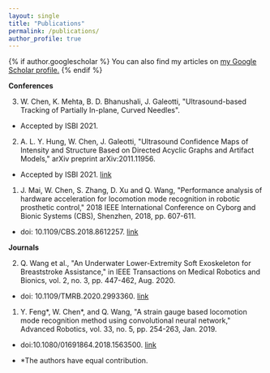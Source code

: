 ```yaml
---
layout: single
title: "Publications"
permalink: /publications/
author_profile: true
---
```


{% if author.googlescholar %}
  You can also find my articles on <u><a href="{{author.googlescholar}}">my Google Scholar profile</a>.</u>
{% endif %}

<!-- {% include base_path %}

{% for post in site.publications reversed %}
  {% include archive-single.html %}
{% endfor %} -->

**Conferences**

3. W. Chen, K. Mehta, B. D. Bhanushali, J. Galeotti, "Ultrasound-based Tracking of Partially In-plane, Curved Needles".

  + Accepted by ISBI 2021.


2. A. L. Y. Hung, W. Chen, J. Galeotti, "Ultrasound Confidence Maps of Intensity and Structure Based on Directed Acyclic Graphs and Artifact Models," arXiv preprint arXiv:2011.11956.

  + Accepted by ISBI 2021. [link](https://arxiv.org/pdf/2011.11956.pdf)


1. J. Mai, W. Chen, S. Zhang, D. Xu and Q. Wang, "Performance analysis of hardware acceleration for locomotion mode recognition in robotic prosthetic control," 2018 IEEE International Conference on Cyborg and Bionic Systems (CBS), Shenzhen, 2018, pp. 607-611.

  + doi: 10.1109/CBS.2018.8612257. [link](https://ieeexplore.ieee.org/abstract/document/8612257?casa_token=4oRbYfiN1HQAAAAA:EWHcB37LQNATyO7mY_GeaKUKzDWqhqBITOBm7TEar1kNbSKVDzcb_vSNTLvw3U2PL6u_rU4)


**Journals**

2. Q. Wang et al., "An Underwater Lower-Extremity Soft Exoskeleton for Breaststroke Assistance," in IEEE Transactions on Medical Robotics and Bionics, vol. 2, no. 3, pp. 447-462, Aug. 2020.

  + doi: 10.1109/TMRB.2020.2993360. [link](https://ieeexplore.ieee.org/document/9090211)

1. Y. Feng*, W. Chen*, and Q. Wang, "A strain gauge based locomotion mode recognition method using convolutional neural network," Advanced Robotics, vol. 33, no. 5, pp. 254-263, Jan. 2019.

  + doi:10.1080/01691864.2018.1563500. [link](https://www.tandfonline.com/doi/abs/10.1080/01691864.2018.1563500)

  + *The authors have equal contribution.